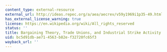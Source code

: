 ```yaml
---
content_type: external-resource
external_url: http://ideas.repec.org/a/aea/aecrev/v59y1969i1p35-49.html
has_external_license_warning: true
license: https://en.wikipedia.org/wiki/All_rights_reserved
status: ''
title: Bargaining Theory, Trade Unions, and Industrial Strike Activity
uid: bc5d91db-ae71-4563-b82e-f32720fc65f3
wayback_url: ''
---
```

